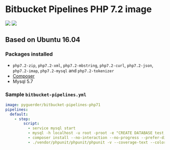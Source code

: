# Bitbucket Pipelines PHP 7.2 image

[![](https://images.microbadger.com/badges/version/pyguerder/bitbucket-pipelines-php71.svg)](https://microbadger.com/images/pyguerder/bitbucket-pipelines-php71 "Get your own version badge on microbadger.com") [![](https://images.microbadger.com/badges/image/pyguerder/bitbucket-pipelines-php71.svg)](https://microbadger.com/images/pyguerder/bitbucket-pipelines-php71 "Get your own image badge on microbadger.com")

## Based on Ubuntu 16.04

### Packages installed

- `php7.2-zip`, `php7.2-xml`, `php7.2-mbstring`, `php7.2-curl`, `php7.2-json`, `php7.2-imap`, `php7.2-mysql` and `php7.2-tokenizer`
- [Composer](https://getcomposer.org/)
- Mysql 5.7

### Sample `bitbucket-pipelines.yml`

```YAML
image: pyguerder/bitbucket-pipelines-php71
pipelines:
  default:
    - step:
        script:
          - service mysql start
          - mysql -h localhost -u root -proot -e "CREATE DATABASE test;"
          - composer install --no-interaction --no-progress --prefer-dist
          - ./vendor/phpunit/phpunit/phpunit -v --coverage-text --colors=never --stderr
```
